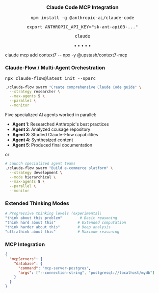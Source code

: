 <h3 align="center">Claude Code MCP Integration</h2>

<div align="center">

<kbd>
  

npm install -g @anthropic-ai/claude-code

export ANTHROPIC_API_KEY="sk-ant-api03-..." 

claude 

</kbd>

</div>


<p align="center">
  <a href="#"></a> •
  <a href="#"></a> •
  <a href="#"></a> •
  <a href="#"></a> •
  <a href="#"></a> •
</p>

claude mcp add context7 -- npx -y @upstash/context7-mcp


### Claude-Flow / Multi-Agent Orchestration
<kbd>npx claude-flow@latest init --sparc</kbd>

```bash
./claude-flow swarm "Create comprehensive Claude Code guide" \
  --strategy researcher \
  --max-agents 5 \
  --parallel \
  --monitor
```

Five specialized AI agents worked in parallel:
- **Agent 1**: Researched Anthropic's best practices
- **Agent 2**: Analyzed ccusage repository
- **Agent 3**: Studied Claude-Flow capabilities
- **Agent 4**: Synthesized content
- **Agent 5**: Produced final documentation

or

```bash
# Launch specialized agent teams
./claude-flow swarm "Build e-commerce platform" \
  --strategy development \
  --mode hierarchical \
  --max-agents 8 \
  --parallel \
  --monitor
```


### Extended Thinking Modes

```bash
# Progressive thinking levels (experimental)
"think about this problem"        # Basic reasoning
"think hard about this"          # Extended computation
"think harder about this"        # Deep analysis
"ultrathink about this"          # Maximum reasoning
```

### MCP Integration
```json
{
  "mcpServers": {
    "database": {
      "command": "mcp-server-postgres",
      "args": ["--connection-string", "postgresql://localhost/mydb"]
    }
  }
}
```
